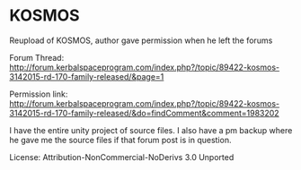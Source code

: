 # KOSMOS
Reupload of KOSMOS, author gave permission when he left the forums

Forum Thread: http://forum.kerbalspaceprogram.com/index.php?/topic/89422-kosmos-3142015-rd-170-family-released/&page=1

Permission link: http://forum.kerbalspaceprogram.com/index.php?/topic/89422-kosmos-3142015-rd-170-family-released/&do=findComment&comment=1983202

I have the entire unity project of source files. I also have a pm backup where he gave me the source files if that forum post is in question.

License: Attribution-NonCommercial-NoDerivs 3.0 Unported
